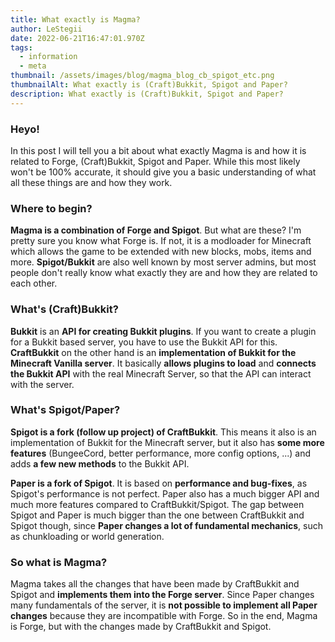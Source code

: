 ```yaml
---
title: What exactly is Magma?
author: LeStegii
date: 2022-06-21T16:47:01.970Z
tags:
  - information
  - meta
thumbnail: /assets/images/blog/magma_blog_cb_spigot_etc.png
thumbnailAlt: What exactly is (Craft)Bukkit, Spigot and Paper?
description: What exactly is (Craft)Bukkit, Spigot and Paper?
---
```

### Heyo!

In this post I will tell you a bit about what exactly Magma is and how it is related to Forge, (Craft)Bukkit, Spigot and Paper. While this most likely won't be 100% accurate, it should give you a basic understanding of what all these things are and how they work.

### Where to begin?

**Magma is a combination of Forge and Spigot**. But what are these? I'm pretty sure you know what Forge is. If not, it is a modloader for Minecraft which allows the game to be extended with new blocks, mobs, items and more. **Spigot/Bukkit** are also well known by most server admins, but most people don't really know what exactly they are and how they are related to each other.

### What's (Craft)Bukkit?

**Bukkit** is an **API for creating Bukkit plugins**. If you want to create a plugin for a Bukkit based server, you have to use the Bukkit API for this. 
**CraftBukkit** on the other hand is an **implementation of Bukkit for the Minecraft Vanilla server**. It basically **allows plugins to load** and **connects the Bukkit API** with the real Minecraft Server, so that the API can interact with the server.

### What's Spigot/Paper?

**Spigot is a fork (follow up project) of CraftBukkit**. This means it also is an implementation of Bukkit for the Minecraft server, but it also has **some more features** (BungeeCord, better performance, more config options, ...) and adds **a few new methods** to the Bukkit API.

**Paper is a fork of Spigot**. It is based on **performance and bug-fixes**, as Spigot's performance is not perfect. Paper also has a much bigger API and much more features compared to CraftBukkit/Spigot. The gap between Spigot and Paper is much bigger than the one between CraftBukkit and Spigot though, since **Paper changes a lot of fundamental mechanics**, such as chunkloading or world generation.

### So what is Magma?

Magma takes all the changes that have been made by CraftBukkit and Spigot and **implements them into the Forge server**. Since Paper changes many fundamentals of the server, it is **not possible to implement all Paper changes** because they are incompatible with Forge. So in the end, Magma is Forge, but with the changes made by CraftBukkit and Spigot.